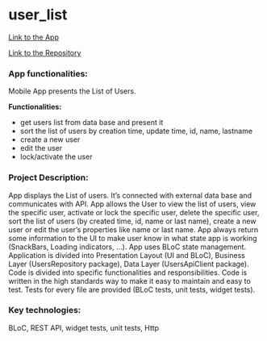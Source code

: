 # user_list

[Link to the App](https://user-list-6e123.web.app/#/)

[Link to the Repository](https://github.com/mszakacz/user-list)

### App functionalities:
Mobile App presents the List of Users. 

**Functionalities:**
- get users list from data base and present it
- sort the list of users by creation time, update time, id, name, lastname
- create a new user
- edit the user
- lock/activate the user

### Project Description:
App displays the List of users. It’s connected with external data base and communicates with API. App allows the User to view the list of users, view the specific user, activate or lock the specific user, delete the specific user, sort the list of users (by created time, id, name or last name), create a new user or edit the user’s properties like name or last name. App always return some information to the UI to make user know in what state app is working (SnackBars, Loading indicators, …). App uses BLoC state management. Application is divided into Presentation Layout (UI and BLoC), Business Layer (UsersRepository package), Data Layer (UsersApiClient package). Code is divided into specific functionalities and responsibilities. Code is written in the high standards way to make it easy to maintain and easy to test. Tests for every file are provided (BLoC tests, unit tests, widget tests).

### Key technologies:
BLoC, REST API, widget tests, unit tests, Http